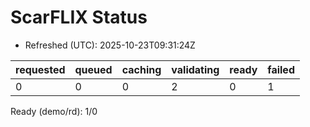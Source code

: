 ﻿# ScarFLIX Status

* Refreshed (UTC): 2025-10-23T09:31:24Z

| requested | queued | caching | validating | ready | failed |
|-----------|--------|---------|------------|-------|--------|
| 0 | 0 | 0 | 2 | 0 | 1 |

Ready (demo/rd): 1/0
